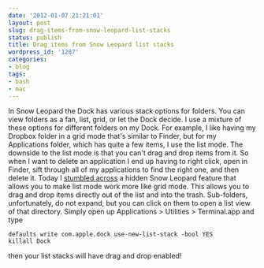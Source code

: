 ```yaml
---
date: '2012-01-07 21:21:01'
layout: post
slug: drag-items-from-snow-leopard-list-stacks
status: publish
title: Drag items from Snow Leopard list stacks
wordpress_id: '1287'
categories:
- blog
tags:
- bash
- mac
---
```


In Snow Leopard the Dock has various stack options for folders. You can view folders as a fan, list, grid, or let the Dock decide. I use a mixture of these options for different folders on my Dock. For example, I like having my Dropbox folder in a grid mode that's similar to Finder, but for my Applications folder, which has quite a few items, I use the list mode. The downside to the list mode is that you can't drag and drop items from it. So when I want to delete an application I end up having to right click, open in Finder, sift through all of my applications to find the right one, and then delete it. Today I [stumbled across](http://www.macosxtips.co.uk/index_files/terminal-commands-for-hidden-settings-in-snow-leopard.php]) a hidden Snow Leopard feature that allows you to make list mode work more like grid mode. This allows you to drag and drop items directly out of the list and into the trash. Sub-folders, unfortunately, do not expand, but you can click on them to open a list view of that directory. Simply open up Applications > Utilities > Terminal.app and type

```
defaults write com.apple.dock use-new-list-stack -bool YES
killall Dock
```

then your list stacks will have drag and drop enabled!
